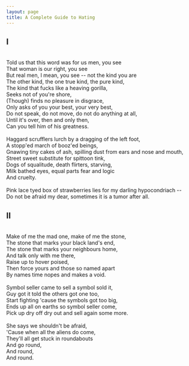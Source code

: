 ```yaml
---
layout: page
title: A Complete Guide to Hating
---
```


## I
\
Told us that this word was for us men, you see \
That woman is our right, you see \
But real men, I mean, you see -- not the kind you are \
The other kind, the one true kind, the pure kind, \
The kind that fucks like a heaving gorilla, \
Seeks not of you're shore, \
(Though) finds no pleasure in disgrace, \
Only asks of you your best, your very best, \
Do not speak, do not move, do not do anything at all, \
Until it's over, then and only then, \
Can you tell him of his greatness. \
\
Haggard scrufflers lurch by a dragging of the left foot, \
A stopp\'ed march of booz\'ed beings, \
Gnawing tiny cakes of ash, spilling dust from ears and nose and mouth, \
Street sweet substitute for spittoon tink, \
Dogs of squalitude, death flirters, starving, \
Milk bathed eyes, equal parts fear and logic \
And cruelty. \
\
Pink lace tyed box of strawberries lies for my darling hypocondriach -- \
Do not be afraid my dear, sometimes it is a tumor after all.

## II
\
Make of me the mad one, make of me the stone, \
The stone that marks your black land's end, \
The stone that marks your neighbours home, \
And talk only with me there, \
Raise up to hover poised, \
Then force yours and those so named apart  \
By names time nopes and makes a void.  \
\
Symbol seller came to sell a symbol sold it, \
Guy got it told the others got one too, \
Start fighting 'cause the symbols got too big, \
Ends up all on earths so symbol seller come, \
Pick up dry off dry out and sell again some more. \
\
She says we shouldn't be afraid, \
'Cause when all the aliens do come, \
They'll all get stuck in roundabouts \
And go round, \
And round, \
And round.

